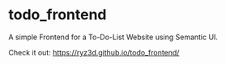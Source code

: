 # todo_frontend
A simple Frontend for a To-Do-List Website using Semantic UI.

Check it out: https://ryz3d.github.io/todo_frontend/
